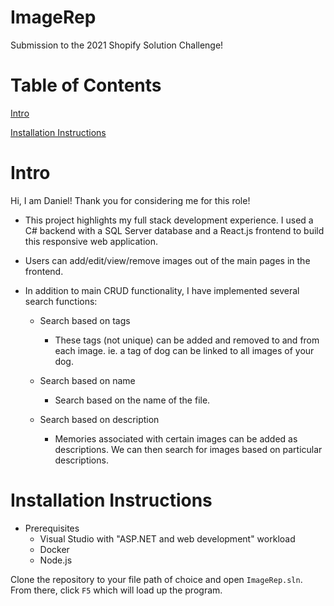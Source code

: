 # ImageRep
Submission to the 2021 Shopify Solution Challenge!

# Table of Contents

[Intro](https://github.com/idanielsh/ImageRep#intro)

[Installation Instructions](https://github.com/idanielsh/ImageRep#Instalation-Instructions)


# Intro
Hi, I am Daniel! Thank you for considering me for this role!

- This project highlights my full stack development experience. I used a C# backend with a SQL Server database and a React.js frontend to build this responsive web application.

- Users can add/edit/view/remove images out of the main pages in the frontend.

- In addition to main CRUD functionality, I have implemented several search functions:

    - Search based on tags
        
        - These tags (not unique) can be added and removed to and from each image. ie. a tag of dog can be linked to all images of your dog.
        
    - Search based on name
     
        - Search based on the name of the file.
        
    - Search based on description
    
        - Memories associated with certain images can be added as descriptions. We can then search for images based on particular descriptions.


# Installation Instructions

- Prerequisites
    - Visual Studio with "ASP.NET and web development" workload
	- Docker 
	- Node.js 
	
Clone the repository to your file path of choice and open ```ImageRep.sln```. From there, click ```F5``` which will load up the program.

